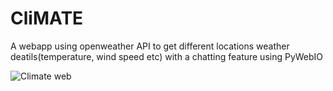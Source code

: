 # CliMATE
A webapp using openweather API to get different locations weather deatils(temperature, wind speed etc) with a chatting feature using PyWebIO

![Climate web](https://user-images.githubusercontent.com/46274158/135729667-ccc97142-f3b5-4ddc-a4fb-4a73804f697b.png)
